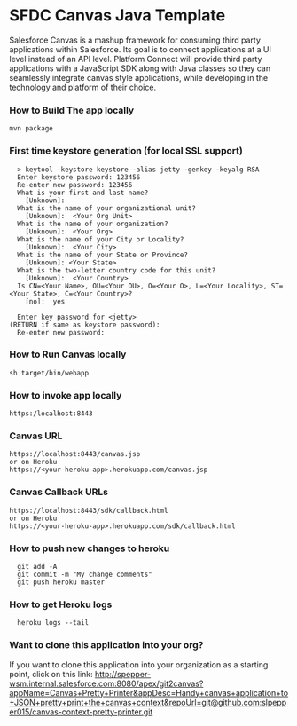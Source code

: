 SFDC Canvas Java Template  
============================

Salesforce Canvas is a mashup framework for consuming third party applications within Salesforce. Its goal is to connect applications at a UI level instead of an API level. Platform Connect will provide third party applications with a JavaScript SDK along with Java classes so they can seamlessly integrate canvas style applications, while developing in the technology and platform of their choice. 

### How to Build The app locally

    mvn package
    
### First time keystore generation (for local SSL support)

      > keytool -keystore keystore -alias jetty -genkey -keyalg RSA
      Enter keystore password: 123456
      Re-enter new password: 123456
      What is your first and last name?
        [Unknown]:  
      What is the name of your organizational unit?
        [Unknown]:  <Your Org Unit>
      What is the name of your organization?
        [Unknown]:  <Your Org>
      What is the name of your City or Locality?
        [Unknown]:  <Your City>
      What is the name of your State or Province?
        [Unknown]: <Your State> 
      What is the two-letter country code for this unit?
        [Unknown]:  <Your Country>
      Is CN=<Your Name>, OU=<Your OU>, O=<Your O>, L=<Your Locality>, ST=<Your State>, C=<Your Country>?
        [no]:  yes

      Enter key password for <jetty>
	(RETURN if same as keystore password):  
      Re-enter new password: 

### How to Run Canvas locally

    sh target/bin/webapp

### How to invoke app locally

    https:/localhost:8443
    
### Canvas URL

    https://localhost:8443/canvas.jsp
    or on Heroku
    https://<your-heroku-app>.herokuapp.com/canvas.jsp
    
### Canvas Callback URLs
    
    https://localhost:8443/sdk/callback.html
    or on Heroku
    https://<your-heroku-app>.herokuapp.com/sdk/callback.html

### How to push new changes to heroku

      git add -A
      git commit -m "My change comments"
      git push heroku master

### How to get Heroku logs
      
      heroku logs --tail

### Want to clone this application into your org?
   
   If you want to clone this application into your organization as a starting point,
   click on this link: http://spepper-wsm.internal.salesforce.com:8080/apex/git2canvas?appName=Canvas+Pretty+Printer&appDesc=Handy+canvas+application+to+JSON+pretty+print+the+canvas+context&repoUrl=git@github.com:slpepper015/canvas-context-pretty-printer.git 

